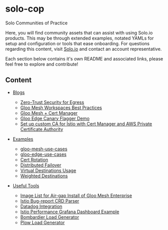 # solo-cop
Solo Communities of Practice

Here, you will find community assets that can assist with using Solo.io products.  This may be through extended examples, notated YAMLs for setup and
configuration or tools that ease onboarding.  For questions regarding this content, visit [Solo.io](https://solo.io/) and contact an account representative.


Each section below contains it's own README and associated links, please feel free to explore and contribute!

## Content
- [Blogs](blogs/)
    - [Zero-Trust Security for Egress](blogs/zero-trust/egress/README.md)
    - [Gloo Mesh Workspaces Best Practices](blogs/workspaces/README.md)
    - [Gloo Mesh + Cert Manager](blogs/cert-manager-gloo-mesh/README.md)
    - [Gloo Edge Canary Flagger Demo](blogs/gloo-edge-canary-flagger-demo/README.md)
    - [Set up custom CA for Istio with Cert Manager and AWS Private Certificate Authority](https://www.solo.io/blog/istio-aws-private-certificate-authority/)

- [Examples](examples/)
    - [gloo-mesh-use-cases](https://github.com/solo-io/gloo-mesh-use-cases)
    - [gloo-edge-use-cases](https://github.com/solo-io/gloo-edge-use-cases/)
    - [Cert Rotation](examples/api/cert-rotation/)
    - [Distributed Failover](examples/api/failover-distribute/)
    - [Virtual Destinations Usage](examples/api/virtualdestinations/)
    - [Weighted Destinations](examples/api/weighted-destinations/)

- [Useful Tools](tools/)
    - [Image List for Air-gap Install of Gloo Mesh Enterprise](tools/airgap-install/README.md)
    - [Istio Bug-report CRD Parser](tools/ibrp/README.md)
    - [Datadog Integration](tools/datadog/README.md)
    - [Istio Performance Grafana Dashboard Example](tools/grafana/README.md)
    - [Bombardier Load Generator](tools/loadgenerator/bombardier-loadgen)
    - [Plow Load Generator](tools/loadgenerator/plow-loadgen)
